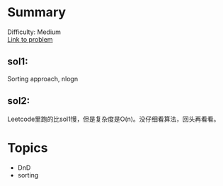 # Summary
Difficulty: Medium<br/>
[Link to problem](https://leetcode.com/problems/k-closest-points-to-origin/)<br/>
## sol1: 
Sorting approach, nlogn
## sol2:
Leetcode里跑的比sol1慢，但是复杂度是O(n)。没仔细看算法，回头再看看。
# Topics
- DnD
- sorting